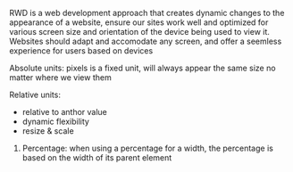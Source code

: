 RWD is a web development approach that creates dynamic changes to the appearance of a website, ensure our sites work well and optimized for various screen size and orientation of the device being used to view it. Websites should adapt and accomodate any screen, and offer a seemless experience for users based on devices 

Absolute units: pixels is a fixed unit, will always appear the same size no matter where we view them

Relative units: 
- relative to anthor value
- dynamic flexibility
- resize & scale

1. Percentage: when using a percentage for a width, the percentage is based on the width of its parent element